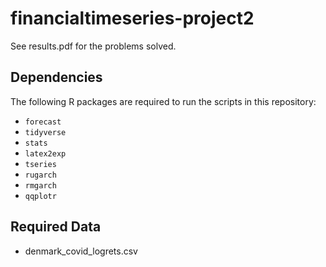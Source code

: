 # financialtimeseries-project2

See results.pdf for the problems solved.

## Dependencies

The following R packages are required to run the scripts in this repository:

- `forecast`
- `tidyverse`
- `stats`
- `latex2exp`
- `tseries`
- `rugarch`
- `rmgarch`
- `qqplotr`

## Required Data
- denmark_covid_logrets.csv
